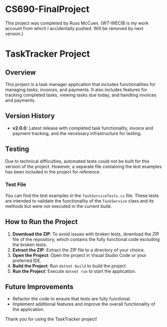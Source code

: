 # CS690-FinalProject
This project was completed by Russ McCuen. (WT-WECIB is my work account from which I accidentally pushed. Will be removed by next version.)

# TaskTracker Project

## Overview
This project is a task manager application that includes functionalities for managing tasks, invoices, and payments. It also includes features for tracking completed tasks, viewing tasks due today, and handling invoices and payments.

## Version History
- **v2.0.0**: Latest release with completed task functionality, invoice and payment tracking, and the necessary infrastructure for testing.

## Testing
Due to technical difficulties, automated tests could not be built for this version of the project. However, a separate file containing the test examples has been included in the project for reference.

### Test File
You can find the test examples in the `TaskServiceTests.cs` file. These tests are intended to validate the functionality of the `TaskService` class and its methods but were not executed in the current build.

## How to Run the Project
1. **Download the ZIP**: To avoid issues with broken tests, download the ZIP file of the repository, which contains the fully functional code excluding the broken tests.
2. **Extract the ZIP**: Extract the ZIP file to a directory of your choice.
3. **Open the Project**: Open the project in Visual Studio Code or your preferred IDE.
4. **Build the Project**: Run `dotnet build` to build the project.
5. **Run the Project**: Execute `dotnet run` to start the application.

## Future Improvements
- Refactor the code to ensure that tests are fully functional.
- Implement additional features and improve the overall functionality of the application.

Thank you for using the TaskTracker project!

